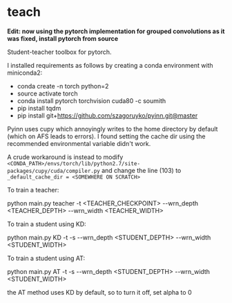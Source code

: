 # teach

**Edit: now using the pytorch implementation for grouped convolutions as it was fixed,  install pytorch from source**

Student-teacher toolbox for pytorch.

I installed requirements as follows by creating a conda environment with miniconda2:

- conda create -n torch python=2
- source activate torch
- conda install pytorch torchvision cuda80 -c soumith
- pip install tqdm
- pip install git+https://github.com/szagoruyko/pyinn.git@master

Pyinn uses cupy which annoyingly writes to the home directory by default (which on AFS leads to errors). I found setting the cache dir using the recommended environmental variable didn't work.

A crude workaround is instead to modify `<CONDA_PATH>/envs/torch/lib/python2.7/site-packages/cupy/cuda/compiler.py` and change the line (103) to `_default_cache_dir = <SOMEWHERE ON SCRATCH>`

To train a teacher:

python main.py teacher <CONV-TYPE> -t <TEACHER_CHECKPOINT> --wrn_depth <TEACHER_DEPTH> --wrn_width <TEACHER_WIDTH>

To train a student using KD:

python main.py KD <CONV-TYPE> -t <EXISTING TEACHER CHECKPOINT> -s <STUDENT CHECKPOINT> --wrn_depth <STUDENT_DEPTH> --wrn_width <STUDENT_WIDTH>
  
To train a student using AT:

python main.py AT <CONV-TYPE> -t <EXISTING TEACHER CHECKPOINT> -s <STUDENT CHECKPOINT> --wrn_depth <STUDENT_DEPTH> --wrn_width <STUDENT_WIDTH>
  
the AT method uses KD by default, so to turn it off, set alpha to 0
  
    
